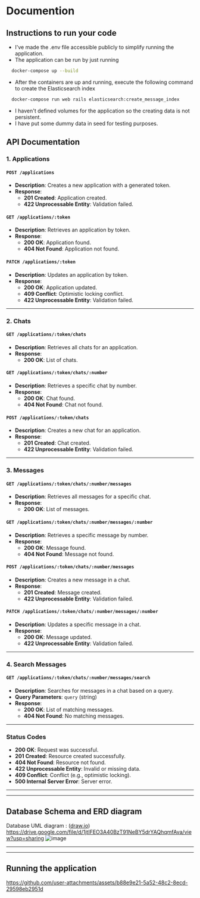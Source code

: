 # Documention

## Instructions to run your code
- I've made the .env file accessible publicly to simplify running the application.
- The application can be run by just running
```bash
  docker-compose up --build
```
- After the containers are up and running, execute the following command to create the Elasticsearch index
```bash
  docker-compose run web rails elasticsearch:create_message_index
```

- I haven't defined volumes for the application so the creating data is not persistent.
- I have put some dummy data in seed for testing purposes.
  

## API Documentation

### 1. Applications

#### `POST /applications`
- **Description**: Creates a new application with a generated token.
- **Response**:
  - **201 Created**: Application created.
  - **422 Unprocessable Entity**: Validation failed.

#### `GET /applications/:token`
- **Description**: Retrieves an application by token.
- **Response**:
  - **200 OK**: Application found.
  - **404 Not Found**: Application not found.

#### `PATCH /applications/:token`
- **Description**: Updates an application by token.
- **Response**:
  - **200 OK**: Application updated.
  - **409 Conflict**: Optimistic locking conflict.
  - **422 Unprocessable Entity**: Validation failed.

---

### 2. Chats

#### `GET /applications/:token/chats`
- **Description**: Retrieves all chats for an application.
- **Response**:
  - **200 OK**: List of chats.

#### `GET /applications/:token/chats/:number`
- **Description**: Retrieves a specific chat by number.
- **Response**:
  - **200 OK**: Chat found.
  - **404 Not Found**: Chat not found.

#### `POST /applications/:token/chats`
- **Description**: Creates a new chat for an application.
- **Response**:
  - **201 Created**: Chat created.
  - **422 Unprocessable Entity**: Validation failed.

---

### 3. Messages

#### `GET /applications/:token/chats/:number/messages`
- **Description**: Retrieves all messages for a specific chat.
- **Response**:
  - **200 OK**: List of messages.

#### `GET /applications/:token/chats/:number/messages/:number`
- **Description**: Retrieves a specific message by number.
- **Response**:
  - **200 OK**: Message found.
  - **404 Not Found**: Message not found.

#### `POST /applications/:token/chats/:number/messages`
- **Description**: Creates a new message in a chat.
- **Response**:
  - **201 Created**: Message created.
  - **422 Unprocessable Entity**: Validation failed.

#### `PATCH /applications/:token/chats/:number/messages/:number`
- **Description**: Updates a specific message in a chat.
- **Response**:
  - **200 OK**: Message updated.
  - **422 Unprocessable Entity**: Validation failed.

---

### 4. Search Messages

#### `GET /applications/:token/chats/:number/messages/search`
- **Description**: Searches for messages in a chat based on a query.
- **Query Parameters**: `query` (string)
- **Response**:
  - **200 OK**: List of matching messages.
  - **404 Not Found**: No matching messages.

---

### Status Codes

- **200 OK**: Request was successful.
- **201 Created**: Resource created successfully.
- **404 Not Found**: Resource not found.
- **422 Unprocessable Entity**: Invalid or missing data.
- **409 Conflict**: Conflict (e.g., optimistic locking).
- **500 Internal Server Error**: Server error.


---
---
## Database Schema and ERD diagram
Database UML diagram : ([draw.io](https://app.diagrams.net/)) https://drive.google.com/file/d/1jtIFEO3A40BzT91NeBY5drYAQhqmfAva/view?usp=sharing
![image](https://github.com/user-attachments/assets/46c76133-e124-4c05-bc23-15ba44685161)

---
---
## Running the application



https://github.com/user-attachments/assets/b88e9e21-5a52-48c2-8ecd-29598eb2951d




